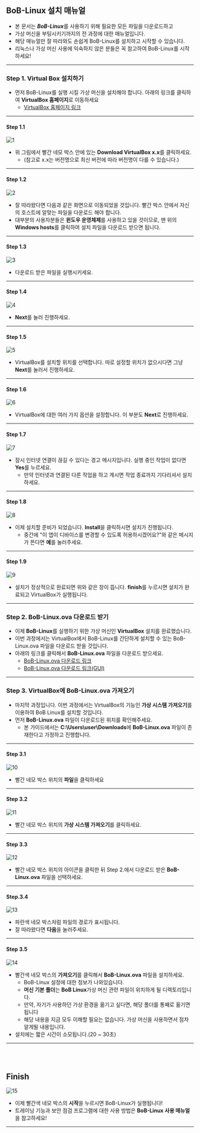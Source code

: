 ## BoB-Linux 설치 매뉴얼
- 본 문서는 ***BoB-Linux***를 사용하기 위해 필요한 모든 파일을 다운로드하고
- 가상 머신을 부팅시키기까지의 전 과정에 대한 매뉴얼입니다.
- 해당 매뉴얼만 잘 따라와도 손쉽게 BoB-Linux를 설치하고 시작할 수 있습니다.
- 리눅스나 가상 머신 사용에 익숙하지 않은 분들은 꼭 참고하여 BoB-Linux를 시작하세요!
-----
### Step 1. Virtual Box 설치하기
- 먼저 BoB-Linux를 실행 시킬 가상 머신을 설치해야 합니다. 아래의 링크를 클릭하여 **VirtualBox 홈페이지**로 이동하세요
  - [VirtualBox 홈페이지 링크](https://www.virtualbox.org/)
-----
#### Step 1.1
![1](https://user-images.githubusercontent.com/67176669/101727951-d1238b00-3af8-11eb-8e33-f062ef75ac8c.PNG)
- 위 그림에서 빨간 네모 박스 안에 있는 **Download VirtualBox x.x**를 클릭하세요.
  - (참고로 x.x는 버전명으로 최신 버전에 따라 버전명이 다를 수 있습니다.)
-----
#### Step 1.2
![2](https://user-images.githubusercontent.com/67176669/101728212-560ea480-3af9-11eb-947c-9b8b45d0f126.PNG)
- 잘 따라왔다면 다음과 같은 화면으로 이동되었을 것입니다. 빨간 박스 안에서 자신의 호스트에 알맞는 파일을 다운로드 해야 합니다.
- 대부분의 사용자분들은 **윈도우 운영체제**를 사용하고 있을 것이므로, 맨 위의 **Windows hosts**를 클릭하여 설치 파일을 다운로드 받으면 됩니다.
-----
#### Step 1.3
![3](https://user-images.githubusercontent.com/67176669/101729823-417fdb80-3afc-11eb-9b09-83dbf742f9e5.png)
- 다운로드 받은 파일을 실행시키세요.
-----
#### Step 1.4
![4](https://user-images.githubusercontent.com/67176669/101729936-78ee8800-3afc-11eb-95dc-ee39079ad512.png)
- **Next**를 눌러 진행하세요.
-----
#### Step 1.5
![5](https://user-images.githubusercontent.com/67176669/101729926-768c2e00-3afc-11eb-9443-ac05aa95d259.png)
- VirtualBox를 설치할 위치를 선택합니다. 따로 설정할 위치가 없으시다면 그냥 **Next**를 눌러서 진행하세요.
-----
#### Step 1.6
![6](https://user-images.githubusercontent.com/67176669/101729929-7724c480-3afc-11eb-8c6f-dd053af2845d.png)
- VirtualBox에 대한 여러 가지 옵션을 설정합니다. 이 부분도 **Next**로 진행하세요.
-----
#### Step 1.7
![7](https://user-images.githubusercontent.com/67176669/101729931-77bd5b00-3afc-11eb-9c0e-ec0cb80b8850.png)
- 잠시 인터넷 연결이 끊길 수 있다는 경고 메시지입니다. 실행 중인 작업이 없다면 **Yes**를 누르세요.
  - 만약 인터넷과 연결된 다른 작업을 하고 계시면 작업 종료까지 기다리셔서 설치하세요.
-----
#### Step 1.8
![8](https://user-images.githubusercontent.com/67176669/101729932-7855f180-3afc-11eb-9d28-f8e8ad9c455b.png)
- 이제 설치할 준비가 되었습니다. **Install**을 클릭하시면 설치가 진행됩니다.
  - 중간에 "이 앱이 디바이스를 변경할 수 있도록 허용하시겠어요?"와 같은 메시지가 뜬다면 **예**를 눌러주세요.
-----
#### Step 1.9
![9](https://user-images.githubusercontent.com/67176669/101729933-7855f180-3afc-11eb-8657-fb0d706285ec.png)
- 설치가 정상적으로 완료되면 위와 같은 창이 뜹니다. **finish**를 누르시면 설치가 완료되고 VirtualBox가 실행됩니다.
-----
### Step 2. BoB-Linux.ova 다운로드 받기
- 이제 **BoB-Linux**를 실행하기 위한 가상 머신인 **VirtualBox** 설치를 완료했습니다.
- 이번 과정에서는 VirtualBox에서 BoB-Linux를 간단하게 설치할 수 있는 BoB-Linux.ova 파일을 다운로드 받을 것입니다.
- 아래의 링크를 클릭해서 **BoB-Linux.ova** 파일을 다운로드 받으세요.
  - [BoB-Linux.ova 다운로드 링크](https://boblinux.fossa.kr:21443/blackmoon/boblinux/-/raw/master/BoB%20Linux)
  - [BoB-Linux.ova 다운로드 링크(GUI)](https://boblinux.fossa.kr:21443/blackmoon/boblinux/-/raw/master/BoB%20Linux%20GUI)
-----
### Step 3. VirtualBox에 BoB-Linux.ova 가져오기
- 마지막 과정입니다. 이번 과정에서는 VirtualBox의 기능인 **가상 시스템 가져오기**를 이용하여 BoB Linux를 설치할 것입니다.
- 먼저 **BoB-Linux.ova** 파일이 다운로드된 위치를 확인해주세요.
  - 본 가이드에서는 **C:\Users\user\Downloads**에 **BoB-Linux.ova** 파일이 존재한다고 가정하고 진행합니다.
-----
#### Step 3.1
![10](https://user-images.githubusercontent.com/67176669/101731358-e0a5d280-3afe-11eb-8ff1-c660e3d3e9f6.PNG)
- 빨간 네모 박스 위치의 **파일**을 클릭하세요
-----
#### Step 3.2
![11](https://user-images.githubusercontent.com/67176669/101731553-24004100-3aff-11eb-9c90-b29976c9ca71.png)
- 빨간 네모 박스 위치의 **가상 시스템 가져오기**를 클릭하세요.
-----
#### Step 3.3
![12](https://user-images.githubusercontent.com/67176669/101733298-f9fc4e00-3b01-11eb-9c8e-7e6a9758c3e6.PNG)
- 빨간 네모 박스 위치의 아이콘을 클릭한 뒤 Step 2.에서 다운로드 받은 **BoB-Linux.ova** 파일을 선택하세요.
-----
#### Step.3.4
![13](https://user-images.githubusercontent.com/67176669/101733243-e0f39d00-3b01-11eb-9cab-025fccee0b0d.PNG)
- 파란색 네모 박스처럼 파일의 경로가 표시됩니다.
- 잘 따라왔다면 **다음**을 눌러주세요.
------
#### Step 3.5
![14](https://user-images.githubusercontent.com/67176669/101733463-46e02480-3b02-11eb-84dd-fe2e8d4aabfe.PNG)
- 빨간색 네모 박스의 **가져오기**를 클릭해서 **BoB-Linux.ova** 파일을 설치하세요.
  - BoB-Linux 설정에 대한 정보가 나와있습니다.
  - **머신 기본 폴더**는 **BoB Linux**가상 머신 관련 파일이 위치하게 될 디렉토리입니다.
  - 만약, 자기가 사용하던 가상 환경을 옮기고 싶다면, 해당 폴더를 통째로 옮기면 됩니다
  - 해당 내용을 지금 모두 이해할 필요는 없습니다. 가상 머신을 사용하면서 점차 알게될 내용입니다.
- 설치에는 짧은 시간이 소모됩니다.(20 ~ 30초)
-----
<br><br>
## Finish
![15](https://user-images.githubusercontent.com/67176669/101733024-7b071580-3b01-11eb-8a17-81542a647a29.png)
- 이제 빨간색 네모 박스의 **시작**을 누르시면 BoB-Linux가 실행됩니다!
- 트레이닝 기능과 보안 점검 프로그램에 대한 사용 방법은 **BoB-Linux 사용 매뉴얼**을 참고하세요!
-----
